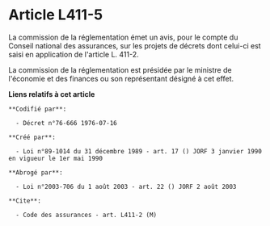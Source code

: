 # Article L411-5

La commission de la réglementation émet un avis, pour le compte du Conseil national des assurances, sur les projets de
décrets dont celui-ci est saisi en application de l'article L. 411-2.

La commission de la réglementation est présidée par le ministre de l'économie et des finances ou son représentant désigné à
cet effet.

**Liens relatifs à cet article**

	**Codifié par**:

	  - Décret n°76-666 1976-07-16

	**Créé par**:

	  - Loi n°89-1014 du 31 décembre 1989 - art. 17 () JORF 3 janvier 1990 en vigueur le 1er mai 1990

	**Abrogé par**:

	  - Loi n°2003-706 du 1 août 2003 - art. 22 () JORF 2 août 2003

	**Cite**:

	  - Code des assurances - art. L411-2 (M)
